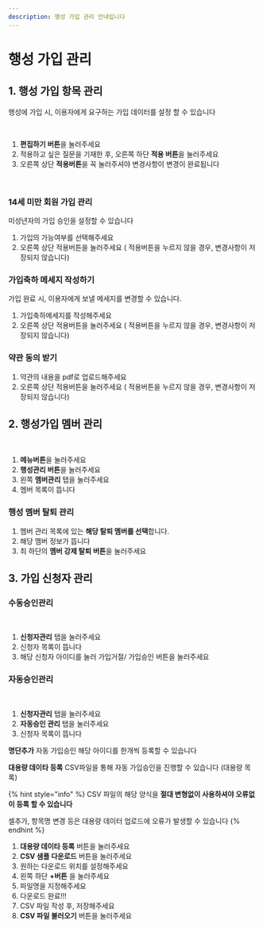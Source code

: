 ```yaml
---
description: 행성 가입 관리 안내입니다
---
```


# 행성 가입 관리

## 1. 행성 가입 항목 관리&#x20;

행성에 가입 시, 이용자에게 요구하는 가입 데이터를 설정 할 수 있습니다&#x20;

<figure><img src="../../../../../.gitbook/assets/스크린샷 2023-11-20 오후 9.09.15.png" alt=""><figcaption></figcaption></figure>

1. **편집하기 버튼**을 눌러주세요&#x20;
2. 적용하고 싶은 질문을 기재한 후, 오른쪽 하단 **적용 버튼**을 눌러주세요
3. 오른쪽 상단 **적용버튼**을 꼭 눌러주셔야 변경사항이 변경이 완료됩니다&#x20;

<figure><img src="../../../../../.gitbook/assets/스크린샷 2023-11-20 오후 9.09.25.png" alt=""><figcaption></figcaption></figure>

### 14세 미만 회원 가입 관리&#x20;

미성년자의 가입 승인을 설정할 수 있습니다&#x20;

1. 가입의 가능여부를 선택해주세요&#x20;
2. 오른쪽 상단 적용버튼을 눌러주세요 ( 적용버튼을 누르지 않을 경우, 변경사항이 저장되지 않습니다)&#x20;

### 가입축하 메세지 작성하기&#x20;

가입 완료 시, 이용자에게 보낼 메세지를 변경할 수 있습니다.

1. 가입축하메세지를 작성해주세요&#x20;
2. 오른쪽 상단 적용버튼을 눌러주세요 ( 적용버튼을 누르지 않을 경우, 변경사항이 저장되지 않습니다)&#x20;

### 약관 동의 받기 &#x20;

1. 약관의 내용을 pdf로 업로드해주세요&#x20;
2. 오른쪽 상단 적용버튼을 눌러주세요 ( 적용버튼을 누르지 않을 경우, 변경사항이 저장되지 않습니다)&#x20;

## 2. 행성가입 멤버 관리

<figure><img src="../../../../../.gitbook/assets/스크린샷 2023-11-20 오후 8.33.58.png" alt=""><figcaption></figcaption></figure>

1. **메뉴버튼**을 눌러주세요
2. **행성관리 버튼**을 눌러주세요
3. 왼쪽 **멤버관리** 탭을 눌러주세요
4. 멤버 목록이 뜹니다&#x20;

### 행성 멤버 탈퇴 관리

1. 멤버 관리 목록에 있는 **해당 탈퇴 멤버를 선택**합니다.
2. 해당 멤버 정보가 뜹니다&#x20;
3. 최 하단의 **멤버 강제 탈퇴 버튼**을 눌러주세요

## 3. 가입 신청자 관리&#x20;

### 수동승인관리

<figure><img src="../../../../../.gitbook/assets/스크린샷 2023-11-20 오후 8.41.33.png" alt=""><figcaption></figcaption></figure>

1. **신청자관리** 탭을 눌러주세요
2. 신청자 목록이 뜹니다&#x20;
3. 해당 신청자 아이디를 눌러 가입거절/ 가입승인 버튼을 눌러주세요

### 자동승인관리

<figure><img src="../../../../../.gitbook/assets/스크린샷 2023-11-20 오후 8.47.10.png" alt=""><figcaption></figcaption></figure>

1. **신청자관리** 탭을 눌러주세요
2. **자동승인 관리** 탭을 눌러주세요
3. 신청자 목록이 뜹니다&#x20;

**명단추가** 자동 가입승인 해당 아이디를 한개씩 등록할 수 있습니다 &#x20;

**대용량 데이타 등록** CSV파일을 통해 자동 가입승인을 진행할 수 있습니다 (대용량 목록)&#x20;

{% hint style="info" %}
CSV 파일의 해당 양식을 **절대 변형없이 사용하셔야 오류없이 등록 할 수 있습니다**&#x20;

셀추가, 항목명 변경 등은 대용량 데이터 업로드에 오류가 발생할 수 있습니다 &#x20;
{% endhint %}

1. **대용량 데이타 등록** 버튼을 눌러주세요 &#x20;
2. **CSV 샘플 다운로드** 버튼을 눌러주세요&#x20;
3. 원하는 다운로드 위치를 설정해주세요
4. 왼쪽 하단 **+버튼** 을 눌러주세요&#x20;
5. 파일명을 지정해주세요&#x20;
6. 다운로드 완료!!!
7. CSV 파일 작성 후, 저장해주세요&#x20;
8. **CSV 파일 불러오기** 버튼을 눌러주세요&#x20;



## &#x20;
